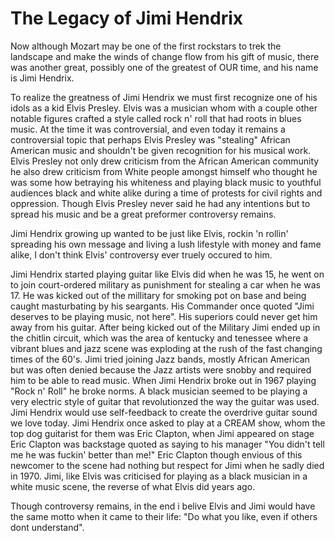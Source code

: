 # The Legacy of Jimi Hendrix

Now although Mozart may be one of the first rockstars to trek the landscape and make the winds of change flow from his gift of music, there was another great, possibly one of the greatest of OUR time, and his name is Jimi Hendrix.

To realize the greatness of Jimi Hendrix we must first recognize one of his idols as a kid Elvis Presley. Elvis was a musician whom with a couple other notable figures crafted a style called rock n' roll that had roots in blues music.
At the time it was controversial, and even today it remains a controversial topic that perhaps Elvis Presley was "stealing" African American music and shouldn't be given recognition for his musical work.  Elvis Presley not only drew criticism from the African American community he also drew criticism from White people amongst himself who thought he was some how betraying his whiteness and playing black music to youthful audiences black and white alike during a time of protests for civil rights and oppression.  Though Elvis Presley never said he had any intentions but to spread his music and be a great preformer controversy remains.

Jimi Hendrix growing up wanted to be just like Elvis, rockin 'n rollin' spreading his own message and living a lush lifestyle with money and fame alike, I don't think Elvis' controversy ever truely occured to him.

Jimi Hendrix started playing guitar like Elvis did when he was 15, he went on to join court-ordered military as punishment for stealing a car when he was 17.  He was kicked out of the millitary for smoking pot on base and being caught masturbating by his seargants. His Commander once quoted "Jimi deserves to be playing music, not here".  His superiors could never get him away from his guitar.
 After being kicked out of the Military Jimi ended up in the chitlin circuit, which was the area of kentucky and tenessee where a vibrant blues and jazz scene was exploding at the rush of the fast changing times of the 60's.  Jimi tried joining Jazz bands, mostly African American but was often denied because the Jazz artists were snobby and required him to be able to read music.  When Jimi Hendrix broke out in 1967 playing "Rock n' Roll" he broke norms.  A black musician seemed to be playing a very electric style of guitar that revolutionzed the way the guitar was used.  Jimi Hendrix would use self-feedback to create the overdrive guitar sound we love today.  Jimi Hendrix once asked to play at a CREAM show, whom the top dog guitarist for them was Eric Clapton, when Jimi appeared on stage Eric Clapton was backstage quoted as saying to his manager "You didn't tell me he was fuckin' better than me!"
Eric Clapton though envious of this newcomer to the scene had nothing but respect for Jimi when he sadly died in 1970.  Jimi, like Elvis was criticised for playing as a black musician in a white music scene, the reverse of what Elvis did years ago.  

Though controversy remains, in the end i belive Elvis and Jimi would have the same motto when it came to their life: "Do what you like, even if others dont understand".
